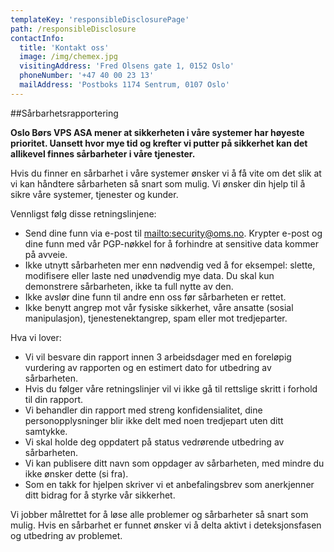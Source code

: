 ```yaml
---
templateKey: 'responsibleDisclosurePage'
path: /responsibleDisclosure
contactInfo:
  title: 'Kontakt oss'
  image: /img/chemex.jpg
  visitingAddress: 'Fred Olsens gate 1, 0152 Oslo'
  phoneNumber: '+47 40 00 23 13'
  mailAddress: 'Postboks 1174 Sentrum, 0107 Oslo'
---
```


##Sårbarhetsrapportering

**Oslo Børs VPS ASA mener at sikkerheten i våre systemer har høyeste prioritet. Uansett hvor mye tid og krefter vi putter på sikkerhet kan det allikevel finnes sårbarheter i våre tjenester.**

Hvis du finner en sårbarhet i våre systemer ønsker vi å få vite om det slik at vi kan håndtere sårbarheten så snart som mulig. Vi ønsker din hjelp til å sikre våre systemer, tjenester og kunder.

Vennligst følg disse retningslinjene:

* Send dine funn via e-post til <mailto:security@oms.no>. Krypter e-post og dine funn med vår PGP-nøkkel for å forhindre at sensitive data kommer på avveie.
* Ikke utnytt sårbarheten mer enn nødvendig ved å for eksempel: slette, modifisere eller laste ned unødvendig mye data. Du skal kun demonstrere sårbarheten, ikke ta full nytte av den.
* Ikke avslør dine funn til andre enn oss før sårbarheten er rettet.
* Ikke benytt angrep mot vår fysiske sikkerhet, våre ansatte (sosial manipulasjon), tjenestenektangrep, spam eller mot tredjeparter.

Hva vi lover:

* Vi vil besvare din rapport innen 3 arbeidsdager med en foreløpig vurdering av rapporten og en estimert dato for utbedring av sårbarheten.
* Hvis du følger våre retningslinjer vil vi ikke gå til rettslige skritt i forhold til din rapport.
* Vi behandler din rapport med streng konfidensialitet, dine personopplysninger blir ikke delt med noen tredjepart uten ditt samtykke.
* Vi skal holde deg oppdatert på status vedrørende utbedring av sårbarheten.
* Vi kan publisere ditt navn som oppdager av sårbarheten, med mindre du ikke ønsker dette (si fra).
* Som en takk for hjelpen skriver vi et anbefalingsbrev som anerkjenner ditt bidrag for å styrke vår sikkerhet.

Vi jobber målrettet for å løse alle problemer og sårbarheter så snart som mulig. Hvis en sårbarhet er funnet ønsker vi å delta aktivt i deteksjonsfasen og utbedring av problemet.
